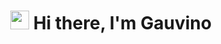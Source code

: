 <div align="center">
   <h1><img src="https://media.tenor.com/images/af1b615e4f90567a1328b7c320d3a601/tenor.gif" width="30"/> Hi there, I'm Gauvino</h1>
